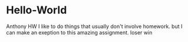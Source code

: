 # Hello-World
Anthony HW
I like to do things that usually don't involve homework. but I can make an exeption to this amazing assignment.
loser
win

